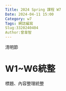 ```yaml
---
Title: 2024 Spring 課程 W7
Date: 2024-04-11 15:00
Category: w7
Tags: 網誌編寫
Slug:3320240404
Author:曾韋智
---
```


清明節

<!-- PELICAN_END_SUMMARY -->

# W1~W6統整
標題、內容整理統整
